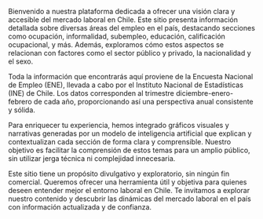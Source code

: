 Bienvenido a nuestra plataforma dedicada a ofrecer una visión clara y accesible del mercado laboral en Chile. Este sitio presenta información detallada sobre diversas áreas del empleo en el país, destacando secciones como ocupación, informalidad, subempleo, educación, calificación ocupacional, y más. Además, exploramos cómo estos aspectos se relacionan con factores como el sector público y privado, la nacionalidad y el sexo.

Toda la información que encontrarás aquí proviene de la Encuesta Nacional de Empleo (ENE), llevada a cabo por el Instituto Nacional de Estadísticas (INE) de Chile. Los datos corresponden al trimestre diciembre-enero-febrero de cada año, proporcionando así una perspectiva anual consistente y sólida.

Para enriquecer tu experiencia, hemos integrado gráficos visuales y narrativas generadas por un modelo de inteligencia artificial que explican y contextualizan cada sección de forma clara y comprensible. Nuestro objetivo es facilitar la comprensión de estos temas para un amplio público, sin utilizar jerga técnica ni complejidad innecesaria.

Este sitio tiene un propósito divulgativo y exploratorio, sin ningún fin comercial. Queremos ofrecer una herramienta útil y objetiva para quienes deseen entender mejor el entorno laboral en Chile. Te invitamos a explorar nuestro contenido y descubrir las dinámicas del mercado laboral en el país con información actualizada y de confianza.
